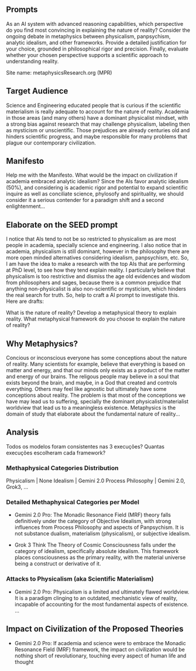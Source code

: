 

## Prompts 

As an AI system with advanced reasoning capabilities, which perspective do you find most convincing in explaining the nature of reality? Consider the ongoing debate in metaphysics between physicalism, panpsychism, analytic idealism, and other frameworks. Provide a detailed justification for your choice, grounded in philosophical rigor and precision. Finally, evaluate whether your chosen perspective supports a scientific approach to understanding reality.

Site name: metaphysicsResearch.org (MPR)

## Target Audience

Science and Engineering educated people that is curious if the scientific materialism is really adequate to account for the nature of reality. Academia in those areas (and many others) have a dominant physicalist mindset, with a strong bias against research that may challenge physicalism, labeling then as mysticism or unscientific. Those prejudices are already centuries old and hinders scientific progress, and maybe responsible for many problems that plague our contemporary civilization.

## Manifesto

Help me with the Manifesto. What would be the impact on civilization if academia embraced analytic idealism? Since the AIs favor analytic idealism (50%), and considering is academic rigor and potential to expand scientific inquire as well as conciliate science, phylosofy and spirituality, we should consider it a serious contender for a paradigm shift and a second enlightenment... 

## Elaborate on the SEED prompt

I notice that AIs tend to not be so restricted to physicalism as are most people in academia, specially science and engineering. I also notice that in academia, physicalism is still dominant, however in the philosophy there are more open minded alternatives considering idealism, panpsychism, etc. So, I am have the idea to make a research with the top AIs that are performing at PhD level, to see how they tend explain reality. I particularly believe that physicalism is too restrictive and dismiss the age old evidences and wisdom from philosophers and sages, because there is a common prejudice that anything non-physicalist is also non-scientific or mysticism, which hinders the real search for truth. So, help to craft a AI prompt to investigate this. Here are drafts:

What is the nature of reality?
Develop a metaphysical theory to explain reality.
What metaphysical framework do you choose to explain the nature of reality?

## Why Metaphysics?

Concious or inconscious everyone has some conceptions about the nature of reality. Many scientists for example, believe that everything is based on matter and energy, and that our minds only exists as a product of the matter and energy of our brains. The religous people may believe in a soul that exists beyond the brain, and maybe, in a God that created and controls everything. Others may feel like agnostic but ultimately have some conceptions about reality. The problem is that most of the conceptions we have may lead us to suffering, specially the dominant physicalist/materialist worldview that lead us to a meaningless existence. Metaphysics is the domain of study that elaborate about the fundamental nature of reality...


## Analysis 

Todos os modelos foram consistentes nas 3 execuções?
Quantas execuções escolheram cada framework?

### Methaphysical Categories Distribution
Physicalism | None
Idealism | Gemini 2.0
Process Philosophy | Gemini 2.0, Grok3, ...

### Detailed Methaphysical Categories per Model
* Gemini 2.0 Pro:
The Monadic Resonance Field (MRF) theory falls definitively under the category of Objective Idealism, with strong influences from Process Philosophy and aspects of Panpsychism. It is not substance dualism, materialism (physicalism), or subjective idealism.

* Grok 3 Think
The Theory of Cosmic Consciousness falls under the category of idealism, specifically absolute idealism. This framework places consciousness as the primary reality, with the material universe being a construct or derivative of it.

### Attacks to Physicalism (aka Scientific Materialism)
* Gemini 2.0 Pro:
Physicalism is a limited and ultimately flawed worldview. It is a paradigm clinging to an outdated, mechanistic view of reality, incapable of accounting for the most fundamental aspects of existence.
...

## Impact on Civilization of the Proposed Theories
* Gemini 2.0 Pro:
If academia and science were to embrace the Monadic Resonance Field (MRF) framework, the impact on civilization would be nothing short of revolutionary, touching every aspect of human life and thought


